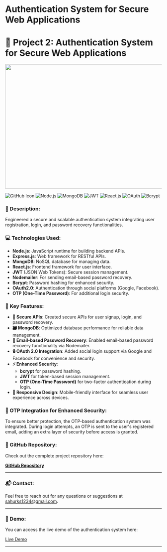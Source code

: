 # Authentication System for Secure Web Applications

# 🚀 Project 2: Authentication System for Secure Web Applications
<img src="https://github.com/user-attachments/assets/f6b8ca51-1bcf-4209-8599-156370f406f1" width="800" height="400" />

![GitHub Icon](https://img.shields.io/badge/github-Project%20Repo-blue?style=flat-square&logo=github)
![Node.js](https://img.shields.io/badge/Node.js-12.x-339933?style=flat-square&logo=node.js)
![MongoDB](https://img.shields.io/badge/MongoDB-4.x-47A248?style=flat-square&logo=mongodb)
![JWT](https://img.shields.io/badge/JWT-JSON%20Web%20Tokens-000000?style=flat-square&logo=json)
![React.js](https://img.shields.io/badge/React.js-17.x-61DAFB?style=flat-square&logo=react)
![OAuth](https://img.shields.io/badge/OAuth2.0-Authorization%20Protocol-00B7FF?style=flat-square&logo=oauth)
![Bcrypt](https://img.shields.io/badge/Bcrypt-Password%20Hashing-FAA61A?style=flat-square&logo=bcrypt)

### 📝 Description:
Engineered a secure and scalable authentication system integrating user registration, login, and password recovery functionalities.

### 💻 Technologies Used:
- **Node.js**: JavaScript runtime for building backend APIs.
- **Express.js**: Web framework for RESTful APIs.
- **MongoDB**: NoSQL database for managing data.
- **React.js**: Frontend framework for user interface.
- **JWT** (JSON Web Tokens): Secure session management.
- **Nodemailer**: For sending email-based password recovery.
- **Bcrypt**: Password hashing for enhanced security.
- **OAuth2.0**: Authentication through social platforms (Google, Facebook).
- **OTP (One-Time Password)**: For additional login security.

### 🔑 Key Features:

- **🔐 Secure APIs**: Created secure APIs for user signup, login, and password recovery.
- **🗃 MongoDB**: Optimized database performance for reliable data management.
- **📧 Email-based Password Recovery**: Enabled email-based password recovery functionality via Nodemailer.
- **🔒 OAuth 2.0 Integration**: Added social login support via Google and Facebook for convenience and security.
- **⚡ Enhanced Security**:
    - **bcrypt** for password hashing.
    - **JWT** for token-based session management.
    - **OTP (One-Time Password)** for two-factor authentication during login.
- **📱 Responsive Design**: Mobile-friendly interface for seamless user experience across devices.

### 🔐 OTP Integration for Enhanced Security:
To ensure better protection, the OTP-based authentication system was integrated. During login attempts, an OTP is sent to the user's registered email, adding an extra layer of security before access is granted.


### 📂 GitHub Repository:
Check out the complete project repository here:

[**GitHub Repository**](https://https://github.com/Rakeshkumarsahugithub/EcommerceAuth)

---

### 📬 Contact:
Feel free to reach out for any questions or suggestions at [sahurks1234@gmail.com](mailto:sahurks1234@gmail.com).

---

### 🚀 Demo:
You can access the live demo of the authentication system here:

[Live Demo](https://rakeshsecure-authentication.onrender.com/)

---



